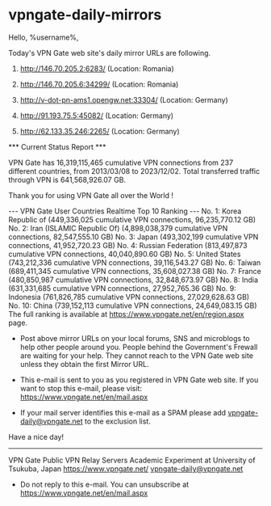 # vpngate-daily-mirrors

Hello, %username%,

Today's VPN Gate web site's daily mirror URLs are following.

1. http://146.70.205.2:6283/
   (Location: Romania)

2. http://146.70.205.6:34299/
   (Location: Romania)

3. http://v-dot-pn-ams1.opengw.net:33304/
   (Location: Germany)

4. http://91.193.75.5:45082/
   (Location: Germany)

5. http://62.133.35.246:2265/
   (Location: Germany)


*** Current Status Report ***

VPN Gate has 16,319,115,465 cumulative VPN connections from 237 different countries, from 2013/03/08 to 2023/12/02.
Total transferred traffic through VPN is 641,568,926.07 GB.

Thank you for using VPN Gate all over the World !


--- VPN Gate User Countries Realtime Top 10 Ranking ---
No. 1: Korea Republic of (449,336,025 cumulative VPN connections, 96,235,770.12 GB)
No. 2: Iran (ISLAMIC Republic Of) (4,898,038,379 cumulative VPN connections, 82,547,555.10 GB)
No. 3: Japan (493,302,199 cumulative VPN connections, 41,952,720.23 GB)
No. 4: Russian Federation (813,497,873 cumulative VPN connections, 40,040,890.60 GB)
No. 5: United States (743,212,336 cumulative VPN connections, 39,116,543.27 GB)
No. 6: Taiwan (689,411,345 cumulative VPN connections, 35,608,027.38 GB)
No. 7: France (480,850,987 cumulative VPN connections, 32,848,673.97 GB)
No. 8: India (631,331,685 cumulative VPN connections, 27,952,765.36 GB)
No. 9: Indonesia (761,826,785 cumulative VPN connections, 27,029,628.63 GB)
No. 10: China (739,152,113 cumulative VPN connections, 24,649,083.15 GB)
The full ranking is available at https://www.vpngate.net/en/region.aspx page.


* Post above mirror URLs on your local forums, SNS and microblogs
  to help other people around you.
  People behind the Government's Frewall are waiting for your help.
  They cannot reach to the VPN Gate web site
  unless they obtain the first Mirror URL.

* This e-mail is sent to you as you registered in VPN Gate web site.
  If you want to stop this e-mail, please visit:
  https://www.vpngate.net/en/mail.aspx

* If your mail server identifies this e-mail as a SPAM
  please add vpngate-daily@vpngate.net to the exclusion list.

Have a nice day!

------------------------------------------------------
VPN Gate Public VPN Relay Servers
Academic Experiment at University of Tsukuba, Japan
https://www.vpngate.net/
vpngate-daily@vpngate.net
* Do not reply to this e-mail.
  You can unsubscribe at https://www.vpngate.net/en/mail.aspx


